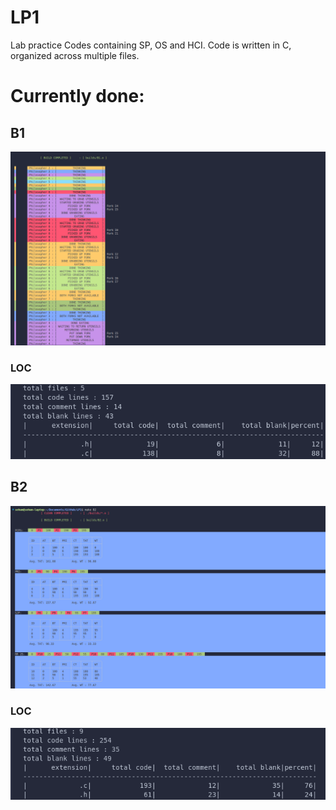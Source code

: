 # LP1

Lab practice Codes containing SP, OS and HCI.
Code is written in C, organized across multiple files.

# Currently done:

## B1

![IMAGE](extras/B1_Dining_Philosophers.png)

### LOC

![IMAGE](extras/B1_LOC_STATS.png)

## B2

![IMAGE](extras/B2_CPU_Scheduling.png)

### LOC

![IMAGE](extras/B2_LOC_STATS.png)
